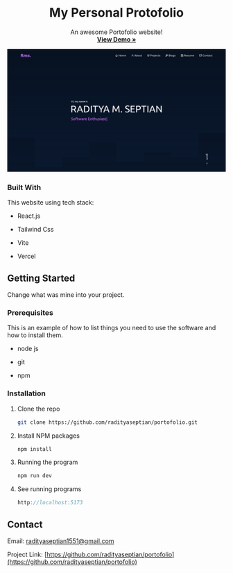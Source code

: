 <!-- PROJECT LOGO -->
<div align="center">
  <h1 align="center">My Personal Protofolio</h1>
  <p align="center">
    An awesome Portofolio website!
    <br />
    <a href="https://github.com/othneildrew/Best-README-Template"><strong>View Demo »</strong></a>
  </p>
</div>

<img src='./public/demo.png' />

### Built With

This website using tech stack:

- React.js

- Tailwind Css

- Vite

- Vercel

<!-- GETTING STARTED -->

## Getting Started

Change what was mine into your project.

### Prerequisites

This is an example of how to list things you need to use the software and how to install them.

- node js

- git

- npm

### Installation

1. Clone the repo
   ```sh
   git clone https://github.com/radityaseptian/portofolio.git
   ```
2. Install NPM packages
   ```sh
   npm install
   ```
3. Running the program
   ```js
   npm run dev
   ```
3. See running programs
   ```js
   http://localhost:5173
   ```

<!-- CONTACT -->

## Contact

Email: radityaseptian1551@gmail.com

Project Link: [https://github.com/radityaseptian/portofolio](https://github.com/radityaseptian/portofolio)

